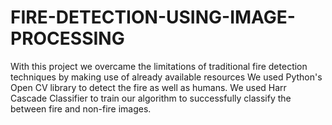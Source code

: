 # FIRE-DETECTION-USING-IMAGE-PROCESSING
With this project we overcame the limitations of traditional fire detection techniques by making use of already available resources
We used Python's Open CV library to detect the fire as well as humans. We used Harr Cascade Classifier to train our algorithm to successfully classify the
between fire and non-fire images. 
